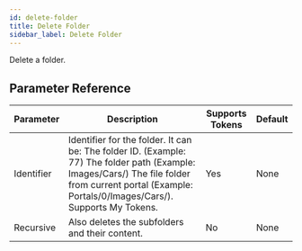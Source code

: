 ```yaml
---
id: delete-folder
title: Delete Folder
sidebar_label: Delete Folder
---
```



Delete a folder.

## Parameter Reference
| Parameter | Description | Supports Tokens | Default |
| -- | -- | -- | -- |
| Identifier | Identifier for the folder. It can be: The folder ID. (Example: 77) The folder path (Example: Images/Cars/) The file folder from current portal (Example: Portals/0/Images/Cars/). Supports My Tokens. | Yes | None |
| Recursive | Also deletes the subfolders and their content. | No | None |
